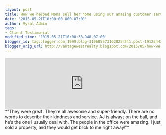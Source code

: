 ```yaml
---
layout: post
title: How we helped Mona sell her home using our amazing customer service skills
date: '2015-05-21T10:00:00.000-07:00'
author: Vyral Admin
tags:
- Client Testimonial
modified_time: '2015-05-21T10:00:33.948-07:00'
blogger_id: tag:blogger.com,1999:blog-3106055731628254341.post-1912344367496880705
blogger_orig_url: http://vantagewestrealty.blogspot.com/2015/05/how-we-helped-mona-sell-her-home-using.html
---
```


<iframe width="100%" height="166" scrolling="no" frameborder="no" src="https://w.soundcloud.com/player/?url=https%3A//api.soundcloud.com/tracks/206436493&amp;color=ff5500&amp;auto_play=false&amp;hide_related=false&amp;show_comments=true&amp;show_user=true&amp;show_reposts=false"></iframe>
*"They were great. They’re all awesome and super-friendly. There are no words to describe their kindness and service. AJ is always on the ball, and he’s the one I usually deal with. The people in the office were amazing. I just sold a property, and they would get back to me right away!"* 
